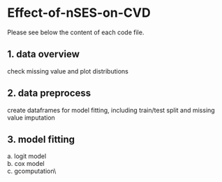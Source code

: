 # Effect-of-nSES-on-CVD

Please see below the content of each code file.

## 1. data overview
check missing value and plot distributions
    
## 2. data preprocess
create dataframes for model fitting, including train/test split and missing value imputation
    
## 3. model fitting
  a. logit model\
  b. cox model\
  c. gcomputation\